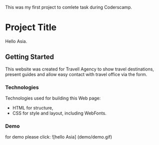 
This was my first project to comlete task during Coderscamp.

# Project Title

Hello Asia.

## Getting Started

This website was created for Travell Agency to show travel destinations, present guides and allow easy contact with travel office via the form.  

### Technologies

Technologies used for building this Web page: 
- HTML for structure, 
- CSS for style and layout, including WebFonts.

### Demo

for demo please click: ![hello Asia] (demo/demo.gif)
